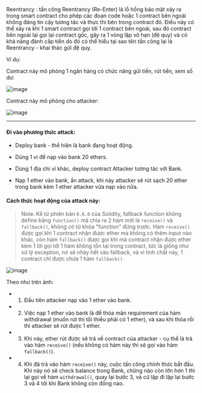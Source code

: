 Reentrancy : tấn công Reentrancy (Re-Enter) là lỗ hổng bảo mật xảy ra trong smart contract cho phép các đoạn code hoặc 1 contract bên ngoài không đáng tin cậy tương tác và thực thi bên trong contract đó. Điều này có thể xảy ra khi 1 smart contract gọi tới 1 contract bên ngoài, sau đó contract bên ngoài lại gọi lại contract gốc, gây ra 1 vòng lặp vô hạn (đệ quy) và có khả năng đánh cắp tiền do đó có thể hiểu tại sao tên tấn công lại là Reentrancy - khai thác gửi đệ quy.

Ví dụ:

Contract này mô phỏng 1 ngân hàng có chức năng gửi tiền, rút tiền, xem số dư:

![image](https://github.com/NVex0/BLOCKCHAIN/assets/113530029/6bb98d50-d3ba-4271-ba18-2ce4233a482a)

Contract này mô phỏng cho attacker:

![image](https://github.com/NVex0/BLOCKCHAIN/assets/113530029/c9486e2d-c5a5-48d4-b9d7-9bef67d218ff)

----

#### Đi vào phương thức attack:

+ Deploy bank - thể hiện là bank đang hoạt động.

+ Dùng 1 ví để nạp vào bank 20 ethers.
  
+ Dùng 1 địa chỉ ví khác, deploy contract Attacker tương tác với Bank.

+ Nạp 1 ether vào bank, ấn attack, khi này attacker sẽ rút sạch 20 ether trong bank kèm 1 ether attacker vừa nạp vào nữa.

#### Cách thức hoạt động của attack này:

> Note: Kể từ phiên bản `0.6.0` của Solidity, fallback function không define bằng `function()` mà chia ra 2 hàm mới là `receive()` và `fallback()`, không có từ khóa "function" đứng trước. Hàm `receive()` được gọi khi 1 contract nhận được ether mà không có thêm input nào khác, còn hàm `fallback()` được gọi khi mà contract nhận được ether kèm 1 lời gọi tới 1 hàm không tồn tại trong contract, tức là giống như xử lý exception, nó sẽ nhảy hết vào fallback, và vì tính chất này, 1 contract chỉ được chứa 1 hàm `fallback()`.

  ![image](https://github.com/NVex0/BLOCKCHAIN/assets/113530029/0fdf7c5a-2c4e-49c2-b14c-1a1bf33baf38)

  Theo như trên ảnh:

  + 1. Đầu tiên attacker nạp vào 1 ether vào bank.
   
  + 2. Việc nạp 1 ether vào bank là để thỏa mãn requirement của hàm withdrawal (muốn rút thì tối thiểu phải có 1 ether), và sau khi thỏa rồi thì attacker sẽ rút được 1 ether.
   
  + 3. Khi này, ether rút được sẽ trả về contract của attacker - cụ thể là trả vào hàm `receive()` (nếu không có hàm này thì sẽ gọi vào hàm `fallback()`).
   
  + 4. Khi đã trả vào hàm `receive()` này, cuộc tấn công chính thức bắt đầu. Khi này nó sẽ check balance trong Bank, chừng nào còn lớn hơn 1 thì lại gọi về hàm `withdrawal()`, quay lại bước 3, và cứ lặp đi lặp lại bước 3 và 4 tới khi Bank không còn đồng nào.
